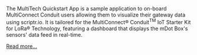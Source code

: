 The MultiTech Quickstart App is a sample application to on-board MultiConnect Conduit users allowing them to visualize their gateway data using scriptr.io. It is tailored for the MultiConnect® Conduit<sup>TM</sup> IoT Starter Kit for LoRa® Technology, featuring a dashboard that displays the mDot Box's sensors' data feed in real-time.

[Read more...](https://github.com/scriptrdotio/multitech-starter-kit/blob/master/quickstart-app/README.md)
